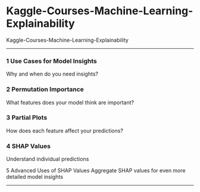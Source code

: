 # Kaggle-Courses-Machine-Learning-Explainability
Kaggle-Courses-Machine-Learning-Explainability

-------

### 1 Use Cases for Model Insights
Why and when do you need insights?

### 2 Permutation Importance
What features does your model think are important?

### 3 Partial Plots
How does each feature affect your predictions?

### 4 SHAP Values
Understand individual predictions

5
Advanced Uses of SHAP Values
Aggregate SHAP values for even more detailed model insights


-------

